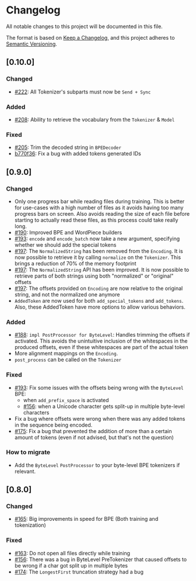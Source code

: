 # Changelog
All notable changes to this project will be documented in this file.

The format is based on [Keep a Changelog](https://keepachangelog.com/en/1.0.0/),
and this project adheres to [Semantic Versioning](https://semver.org/spec/v2.0.0.html).

## [0.10.0]

### Changed
- [#222]: All Tokenizer's subparts must now be `Send + Sync`

### Added
- [#208]: Ability to retrieve the vocabulary from the `Tokenizer` & `Model`

### Fixed
- [#205]: Trim the decoded string in `BPEDecoder`
- [b770f36]: Fix a bug with added tokens generated IDs

## [0.9.0]

### Changed
- Only one progress bar while reading files during training. This is better for use-cases with
a high number of files as it avoids having too many progress bars on screen. Also avoids reading the
size of each file before starting to actually read these files, as this process could take really
long.
- [#190]: Improved BPE and WordPiece builders
- [#193]: `encode` and `encode_batch` now take a new argument, specifying whether we should add the
special tokens
- [#197]: The `NormalizedString` has been removed from the `Encoding`. It is now possible to
retrieve it by calling `normalize` on the `Tokenizer`. This brings a reduction of 70% of the memory
footprint
- [#197]: The `NormalizedString` API has been improved. It is now possible to retrieve parts of both
strings using both "normalized" or "original" offsets
- [#197]: The offsets provided on `Encoding` are now relative to the original string, and not the
normalized one anymore
- `AddedToken` are now used for both `add_special_tokens` and `add_tokens`. Also, these AddedToken
have more options to allow various behaviors.

### Added
- [#188]: `impl PostProcessor for ByteLevel`: Handles trimming the offsets if activated. This avoids
the unintuitive inclusion of the whitespaces in the produced offsets, even if these whitespaces are
part of the actual token
- More alignment mappings on the `Encoding`.
- `post_process` can be called on the `Tokenizer`

### Fixed
- [#193]: Fix some issues with the offsets being wrong with the `ByteLevel` BPE:
	- when `add_prefix_space` is activated
	- [#156]: when a Unicode character gets split-up in multiple byte-level characters
- Fix a bug where offsets were wrong when there was any added tokens in the sequence being encoded.
- [#175]: Fix a bug that prevented the addition of more than a certain amount of tokens (even if not
advised, but that's not the question)

### How to migrate
- Add the `ByteLevel` `PostProcessor` to your byte-level BPE tokenizers if relevant.

## [0.8.0]

### Changed
- [#165]: Big improvements in speed for BPE (Both training and tokenization)

### Fixed
- [#163]: Do not open all files directly while training
- [#156]: There was a bug in ByteLevel PreTokenizer that caused offsets to be wrong if a char got
split up in multiple bytes
- [#174]: The `LongestFirst` truncation strategy had a bug

[b770f36]: https://github.com/huggingface/tokenizers/commit/b770f364280af33efeffea8f0003102cda8cf1b7
[#222]: https://github.com/huggingface/tokenizers/pull/222
[#208]: https://github.com/huggingface/tokenizers/pull/208
[#205]: https://github.com/huggingface/tokenizers/issues/205
[#197]: https://github.com/huggingface/tokenizers/pull/197
[#193]: https://github.com/huggingface/tokenizers/pull/193
[#190]: https://github.com/huggingface/tokenizers/pull/190
[#188]: https://github.com/huggingface/tokenizers/pull/188
[#175]: https://github.com/huggingface/tokenizers/issues/175
[#174]: https://github.com/huggingface/tokenizers/issues/174
[#165]: https://github.com/huggingface/tokenizers/pull/165
[#163]: https://github.com/huggingface/tokenizers/issues/163
[#156]: https://github.com/huggingface/tokenizers/pull/156
